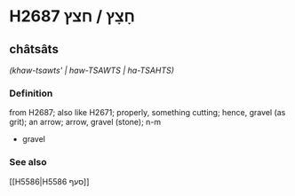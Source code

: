 # H2687 חָצָץ / חצץ

## châtsâts

_(khaw-tsawts' | haw-TSAWTS | ha-TSAHTS)_

### Definition

from H2687; also like H2671; properly, something cutting; hence, gravel (as grit); an arrow; arrow, gravel (stone); n-m

- gravel

### See also

[[H5586|H5586 סעף]]
